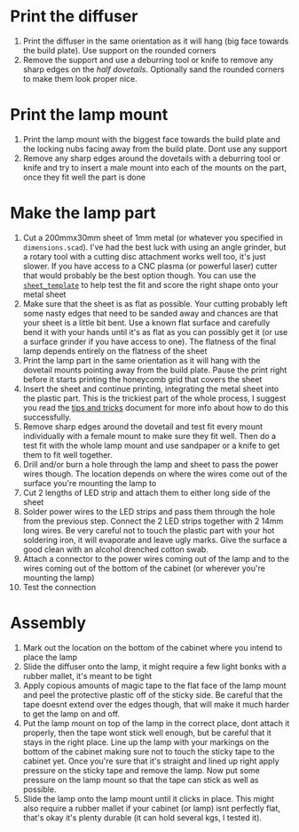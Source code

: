# Print the diffuser

1. Print the diffuser in the same orientation as it will hang (big face towards the build plate). Use support on the rounded corners
2. Remove the support and use a deburring tool or knife to remove any sharp edges on the *half dovetails*. Optionally sand the rounded corners to make them look proper nice.

# Print the lamp mount

1. Print the lamp mount with the biggest face towards the build plate and the locking nubs facing away from the build plate. Dont use any support
2. Remove any sharp edges around the dovetails with a deburring tool or knife and try to insert a male mount into each of the mounts on the part, once they fit well the part is done

# Make the lamp part

1. Cut a 200mmx30mm sheet of 1mm metal (or whatever you specified in `dimensions.scad`). I've had the best luck with using an angle grinder, but a rotary tool with a cutting disc attachment works well too, it's just slower. If you have access to a CNC plasma (or powerful laser) cutter that would probably be the best option though. You can use the [`sheet_template`](../CAD/tools/sheet_template.scad) to help test the fit and score the right shape onto your metal sheet
2. Make sure that the sheet is as flat as possible. Your cutting probably left some nasty edges that need to be sanded away and chances are that your sheet is a little bit bent. Use a known flat surface and carefully bend it with your hands until it's as flat as you can possibly get it (or use a surface grinder if you have access to one). The flatness of the final lamp depends entirely on the flatness of the sheet
3. Print the lamp part in the same orientation as it will hang with the dovetail mounts pointing away from the build plate. Pause the print right before it starts printing the honeycomb grid that covers the sheet
4. Insert the sheet and continue printing, integrating the metal sheet into the plastic part. This is the trickiest part of the whole process, I suggest you read the [tips and tricks](./Tips%20and%20tricks.md) document for more info about how to do this successfully.
5. Remove sharp edges around the dovetail and test fit every mount individually with a female mount to make sure they fit well. Then do a test fit with the whole lamp mount and use sandpaper or a knife to get them to fit well together.
6. Drill and/or burn a hole through the lamp and sheet to pass the power wires though. The location depends on where the wires come out of the surface you're mounting the lamp to
7. Cut 2 lengths of LED strip and attach them to either long side of the sheet
8. Solder power wires to the LED strips and pass them through the hole from the previous step. Connect the 2 LED strips together with 2 14mm long wires. Be very careful not to touch the plastic part with your hot soldering iron, it will evaporate and leave ugly marks. Give the surface a good clean with an alcohol drenched cotton swab.
9. Attach a connector to the power wires coming out of the lamp and to the wires coming out of the bottom of the cabinet (or wherever you're mounting the lamp)
10. Test the connection

# Assembly

1. Mark out the location on the bottom of the cabinet where you intend to place the lamp
2. Slide the diffuser onto the lamp, it might require a few light bonks with a rubber mallet, it's meant to be tight
3. Apply copious amounts of magic tape to the flat face of the lamp mount and peel the protective plastic off of the sticky side. Be careful that the tape doesnt extend over the edges though, that will make it much harder to get the lamp on and off.
4. Put the lamp mount on top of the lamp in the correct place, dont attach it properly, then the tape wont stick well enough, but be careful that it stays in the right place. Line up the lamp with your markings on the bottom of the cabinet making sure not to touch the sticky tape to the cabinet yet. Once you're sure that it's straight and lined up right apply pressure on the sticky tape and remove the lamp. Now put some pressure on the lamp mount so that the tape can stick as well as possible.
5. Slide the lamp onto the lamp mount until it clicks in place. This might also require a rubber mallet if your cabinet (or lamp) isnt perfectly flat, that's okay it's plenty durable (it can hold several kgs, I tested it).
